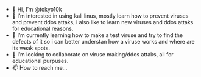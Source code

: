 - 👋 Hi, I’m @tokyo10k
- 👀 I’m interested in using kali linus, mostly learn how to prevent viruses and prevent ddos attaks, i also like to learn new viruses and ddos attaks for educational reasons.
- 🌱 I’m currently learning how to make a test viruse and try to find the defects of it so i can better understan how a viruse works and where are its weak spots.
- 💞️ I’m looking to collaborate on viruse making/ddos attaks, all for educational purpuses.
- 📫 How to reach me...

<!---
tokyo10k/tokyo10k is a ✨ special ✨ repository because its `README.md` (this file) appears on your GitHub profile.
You can click the Preview link to take a look at your changes.
--->
